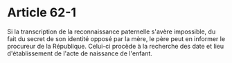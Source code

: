 # Article 62-1

Si la transcription de la reconnaissance paternelle s'avère impossible, du fait du secret de son identité opposé par la mère, le père peut en informer le procureur de la République. Celui-ci procède à la recherche des date et lieu d'établissement de l'acte de naissance de l'enfant.